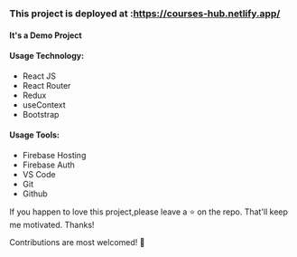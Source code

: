 
### This project is deployed at :https://courses-hub.netlify.app/
#### It's a Demo Project

#### Usage Technology:
* React JS
* React Router
* Redux
* useContext
* Bootstrap

#### Usage Tools:
* Firebase Hosting
* Firebase Auth
* VS Code
* Git
* Github

If you happen to love this project,please leave a ⭐ on the repo. That'll keep me motivated. Thanks!

Contributions are most welcomed! 💖
